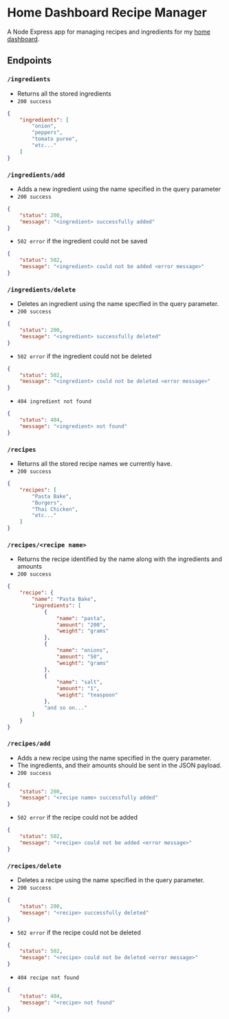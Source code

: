 # Home Dashboard Recipe Manager

A Node Express app for managing recipes and ingredients for my [home dashboard](github.com/iamtomhewitt/home-dashboard).

## Endpoints

### `/ingredients`
* Returns all the stored ingredients
* `200 success`
```json
{
	"ingredients": [
		"onion",
		"peppers",
		"tomato puree",
		"etc..."
	]
}
```

### `/ingredients/add`
* Adds a new ingredient using the name specified in the query parameter
* `200 success`
```json
{
	"status": 200,
	"message": "<ingredient> successfully added"
}
```
* `502 error` if the ingredient could not be saved
```json
{
	"status": 502,
	"message": "<ingredient> could not be added <error message>"
}
```

### `/ingredients/delete`
* Deletes an ingredient using the name specified in the query parameter.
* `200 success`
```json
{
	"status": 200,
	"message": "<ingredient> successfully deleted"
}
```
* `502 error` if the ingredient could not be deleted
```json
{
	"status": 502,
	"message": "<ingredient> could not be deleted <error message>"
}
```
* `404 ingredient not found`
```json
{
	"status": 404,
	"message": "<ingredient> not found"
}
```


### `/recipes`
* Returns all the stored recipe names we currently have.
* `200 success`
```json
{
	"recipes": [
		"Pasta Bake",
		"Burgers",
		"Thai Chicken",
		"etc..."
	]
}
```

### `/recipes/<recipe name>`
* Returns the recipe identified by the name along with the ingredients and amounts
* `200 success`
```json
{
	"recipe": {
		"name": "Pasta Bake",
		"ingredients": [
			{
				"name": "pasta",
				"amount": "200",
				"weight": "grams"
			},
			{
				"name": "onions",
				"amount": "50",
				"weight": "grams"
			},
			{
				"name": "salt",
				"amount": "1",
				"weight": "teaspoon"
			},
			"and so on..."
		]
	}
}
```

### `/recipes/add`
* Adds a new recipe using the name specified in the query parameter.
* The ingredients, and their amounts should be sent in the JSON payload.
* `200 success`
```json
{
	"status": 200,
	"message": "<recipe name> successfully added"
}
```

* `502 error` if the recipe could not be added
```json
{
	"status": 502,
	"message": "<recipe> could not be added <error message>"
}
```

### `/recipes/delete`
* Deletes a recipe using the name specified in the query parameter.
* `200 success`
```json
{
	"status": 200,
	"message": "<recipe> successfully deleted"
}
```
* `502 error` if the recipe could not be deleted
```json
{
	"status": 502,
	"message": "<recipe> could not be deleted <error message>"
}
```
* `404 recipe not found`
```json
{
	"status": 404,
	"message": "<recipe> not found"
}
```